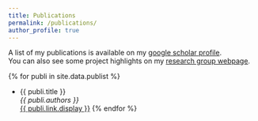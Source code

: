 ```yaml
---
title: Publications
permalink: /publications/
author_profile: true
---
```


A list of my publications is available on my [google scholar profile](https://scholar.google.com/citations?user=QJQMYLsAAAAJ&hl). \
You can also see some project highlights on my [research group webpage](https://corail-research.github.io/publications/).

{% for publi in site.data.publist %}
  * {{ publi.title }} <br />
   <em>{{ publi.authors }} </em><br /><a href="{{ publi.link.url }}">{{ publi.link.display }}</a>
{% endfor %}
